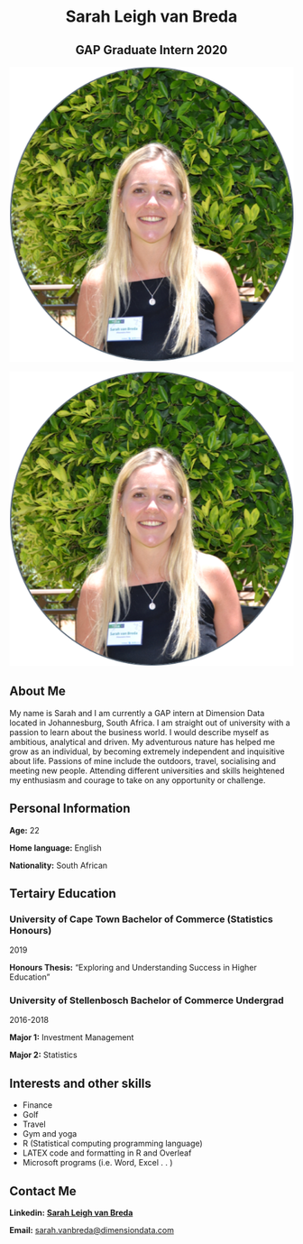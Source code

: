 <center> <h1> Sarah Leigh van Breda </h1> </center>
 <center> <h2> GAP Graduate Intern 2020 </h2> </center>

<p align="center">
  <img src="https://github.com/SarahvanBreda/HelloSarah/blob/master/SarahvanBreda1.PNG">
</p>

![SarahvanBreda1.PNG](https://github.com/SarahvanBreda/HelloSarah/blob/master/SarahvanBreda1.PNG)


## About Me

My name is Sarah and I am currently a GAP intern at Dimension Data located in Johannesburg, South Africa.  I am straight out of university with a passion to learn about the business world.  I would describe myself as ambitious, analytical and driven.  My adventurous nature has helped me grow as an individual, by becoming extremely independent and inquisitive about life.  Passions of mine include the outdoors, travel, socialising and meeting new people. Attending different universities and skills heightened my enthusiasm and courage to take on any opportunity or challenge. 


## Personal Information

**Age:** 22 

**Home language:** English 

**Nationality:** South African 



## Tertairy Education

### University of Cape Town Bachelor of Commerce (Statistics Honours) 

2019 

**Honours Thesis:** “Exploring and Understanding Success in Higher Education” 
 



### University of Stellenbosch Bachelor of Commerce Undergrad

2016-2018 

**Major 1:** Investment Management 

**Major 2:** Statistics 


## Interests and other skills

- Finance 
- Golf 
- Travel 
- Gym and yoga 
- R (Statistical computing programming language) 
- LATEX code and formatting in R and Overleaf 
- Microsoft programs (i.e. Word, Excel . . ) 



## Contact Me

**Linkedin:** [**Sarah Leigh van Breda**](https://www.linkedin.com/in/sarah-leigh-van-breda-2298171a1/)

**Email:** sarah.vanbreda@dimensiondata.com


